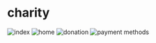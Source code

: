 # charity
![index](https://user-images.githubusercontent.com/87027291/129705793-260d5e72-86ee-49db-873e-2f0cd0d45a19.png)
![home](https://user-images.githubusercontent.com/87027291/129706620-0142c991-d63b-48fb-854c-0652e9e85d2c.png)
![donation](https://user-images.githubusercontent.com/87027291/129706652-0b808c9d-7f82-4668-b73d-cc6aa1787fcb.png)
![payment methods](https://user-images.githubusercontent.com/87027291/129706663-7cd8596a-fba9-4eea-b80c-b65a4a9079de.png)


